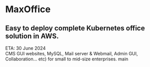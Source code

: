 # MaxOffice
## Easy to deploy complete Kubernetes office solution in AWS.<br>
ETA: 30 June 2024<br>
CMS GUI websites, MySQL, Mail server &amp; Webmail, Admin GUI, Collaboration... etc)  for small to mid-size enterprises. 
main

